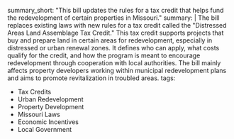 summary_short: "This bill updates the rules for a tax credit that helps fund the redevelopment of certain properties in Missouri."
summary: |
  The bill replaces existing laws with new rules for a tax credit called the "Distressed Areas Land Assemblage Tax Credit." This tax credit supports projects that buy and prepare land in certain areas for redevelopment, especially in distressed or urban renewal zones. It defines who can apply, what costs qualify for the credit, and how the program is meant to encourage redevelopment through cooperation with local authorities. The bill mainly affects property developers working within municipal redevelopment plans and aims to promote revitalization in troubled areas.
tags:
  - Tax Credits
  - Urban Redevelopment
  - Property Development
  - Missouri Laws
  - Economic Incentives
  - Local Government
